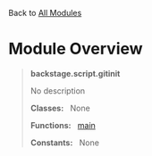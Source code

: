 Back to [All Modules](https://github.com/pyrustic/backstage/blob/master/docs/modules/README.md#readme)

# Module Overview

> **backstage.script.gitinit**
> 
> No description
>
> **Classes:** &nbsp; None
>
> **Functions:** &nbsp; [main](https://github.com/pyrustic/backstage/blob/master/docs/modules/content/backstage.script.gitinit/content/functions.md#main)
>
> **Constants:** &nbsp; None
